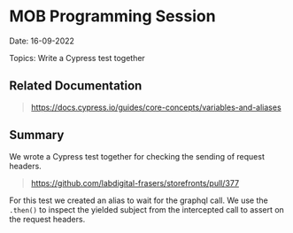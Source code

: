 # MOB Programming Session

Date: 16-09-2022

Topics: Write a Cypress test together

## Related Documentation

> https://docs.cypress.io/guides/core-concepts/variables-and-aliases

## Summary

We wrote a Cypress test together for checking the sending of request headers.

> https://github.com/labdigital-frasers/storefronts/pull/377

For this test we created an alias to wait for the graphql call.
We use the `.then()` to inspect the yielded subject from the intercepted call to assert on the request headers.
